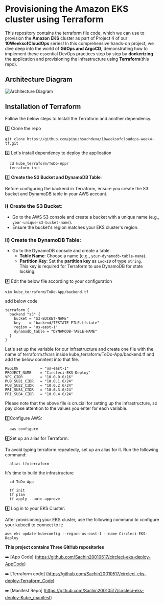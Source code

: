 
# Provisioning the Amazon EKS cluster using Terraform
This repository contains the terraform file code, which we can use to provision the **Amazon EKS** cluster as part of Project 4 of our **10WeeksofCloudOps** series! In this comprehensive hands-on project, we dive deep into the world of **GitOps and ArgoCD**, demonstrating how to implement these essential DevOps practices step by step by **dockerizing** the application and provisioning the infrastructure using **Terraform**(this repo).

## Architecture Diagram

![Architecture Diagram](https://cdn-images-1.medium.com/max/800/1*T5IRoSoiqT8qnYLUprsRUQ.png)


## Installation of Terraform
Follow the below steps to Install the Terraform and another dependency.

1️⃣ Clone the repo

``` git clone https://github.com/piyushsachdeva/10weeksofcloudops-week4-tf.git ```

2️⃣ Let's install dependency to deploy the application

``` 
  cd kube_terraform/ToDo-App/
  terraform init
```

3️⃣ **Create the S3 Bucket and DynamoDB Table**:

Before configuring the backend in Terraform, ensure you create the S3 bucket and DynamoDB table in your AWS account.

### I) Create the S3 Bucket:

- Go to the AWS S3 console and create a bucket with a unique name (e.g., `your-unique-s3-bucket-name`).  
- Ensure the bucket's region matches your EKS cluster's region.

### II) Create the DynamoDB Table:

- Go to the DynamoDB console and create a table.  
  - **Table Name**: Choose a name (e.g., `your-dynamodb-table-name`).  
  - **Partition Key**: Set the **partition key** as `LockID` of type `String`.  
    This key is required for Terraform to use DynamoDB for state locking.

    
4️⃣ Edit the below file according to your configuration

`vim kube_terraform/ToDo-App/backend.tf`

add below code

```
terraform {
  backend "s3" {
    bucket = "S3-BUCKET-NAME"
    key    = "backend/TFSTATE-FILE.tfstate"
    region = "us-east-1"
    dynamodb_table = "DYNAMODB-TABLE-NAME"
  }
}
```

Let's set up the variable for our Infrastructure and create one file with the name of terraform.tfvars inside kube_terraform/ToDo-App/backend.tf and add the below conntent into that file.

```
REGION          = "us-east-1"
PROJECT_NAME    = "Circleci-EKS-Deploy"
VPC_CIDR        = "10.0.0.0/16"
PUB_SUB1_CIDR   = "10.0.1.0/24"
PUB_SUB2_CIDR   = "10.0.2.0/24"
PRI_SUB3_CIDR   = "10.0.3.0/24"
PRI_SUB4_CIDR   = "10.0.4.0/24"
```

Please note that the above file is crucial for setting up the infrastructure, so pay close attention to the values you enter for each variable.

<!-- The below command will tell you what terraform is going to create.

`terraform plan`

Finally, HIT the below command to create the infrastructure...

`terraform apply`

type yes, and it will prompt you for permission or use --auto-approve in the command above. -->

5️⃣Configure AWS:

```
  aws configure
```

6️⃣Set up an alias for Terraform:

To avoid typing terraform repeatedly, set up an alias for it. Run the following command:
```
  alias tf=terraform
```
It's time to build the infrastructure
```
  cd ToDo-App
```
```
  tf init
  tf plan
  tf apply --auto-approve
```

8️⃣ Log in to your EKS Cluster:

After provisioning your EKS cluster, use the following command to configure your kubectl to connect to it:

```
aws eks update-kubeconfig --region us-east-1 --name Circleci-EKS-Deploy
```

**This project contains Three GitHub repositories**

➡️ [App Code] (https://github.com/Sachin20010517/circleci-eks-deploy-AppCode)

➡️ [Terraform code] (https://github.com/Sachin20010517/circleci-eks-deploy-Terraform_Code)

➡️ [Manifest Repo] (https://github.com/Sachin20010517/circleci-eks-deploy-Kube_manifest)
